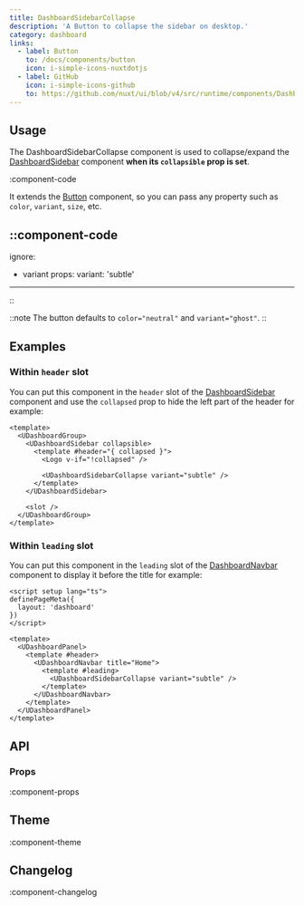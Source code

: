 ```yaml
---
title: DashboardSidebarCollapse
description: 'A Button to collapse the sidebar on desktop.'
category: dashboard
links:
  - label: Button
    to: /docs/components/button
    icon: i-simple-icons-nuxtdotjs
  - label: GitHub
    icon: i-simple-icons-github
    to: https://github.com/nuxt/ui/blob/v4/src/runtime/components/DashboardSidebarCollapse.vue
---
```


## Usage

The DashboardSidebarCollapse component is used to collapse/expand the [DashboardSidebar](/docs/components/dashboard-sidebar) component **when its `collapsible` prop is set**.

:component-code

It extends the [Button](/docs/components/button) component, so you can pass any property such as `color`, `variant`, `size`, etc.

::component-code
---
ignore:
  - variant
props:
  variant: 'subtle'
---
::

::note
The button defaults to `color="neutral"` and `variant="ghost"`.
::

## Examples

### Within `header` slot

You can put this component in the `header` slot of the [DashboardSidebar](/docs/components/dashboard-sidebar) component and use the `collapsed` prop to hide the left part of the header for example:

```vue [layouts/dashboard.vue]{4-8}
<template>
  <UDashboardGroup>
    <UDashboardSidebar collapsible>
      <template #header="{ collapsed }">
        <Logo v-if="!collapsed" />

        <UDashboardSidebarCollapse variant="subtle" />
      </template>
    </UDashboardSidebar>

    <slot />
  </UDashboardGroup>
</template>
```

### Within `leading` slot

You can put this component in the `leading` slot of the [DashboardNavbar](/docs/components/dashboard-navbar) component to display it before the title for example:

```vue [pages/index.vue]{11-13}
<script setup lang="ts">
definePageMeta({
  layout: 'dashboard'
})
</script>

<template>
  <UDashboardPanel>
    <template #header>
      <UDashboardNavbar title="Home">
        <template #leading>
          <UDashboardSidebarCollapse variant="subtle" />
        </template>
      </UDashboardNavbar>
    </template>
  </UDashboardPanel>
</template>
```

## API

### Props

:component-props

## Theme

:component-theme

## Changelog

:component-changelog
